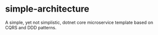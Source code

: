 # simple-architecture
A simple, yet not simplistic, dotnet core microservice template based on CQRS and DDD patterns.
